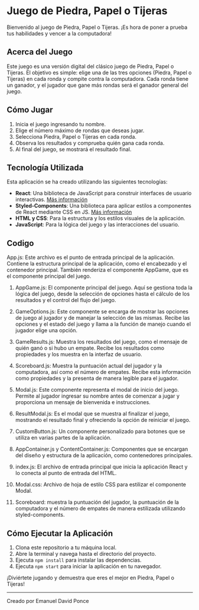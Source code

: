 # Juego de Piedra, Papel o Tijeras

Bienvenido al juego de Piedra, Papel o Tijeras. ¡Es hora de poner a prueba tus habilidades y vencer a la computadora!

## Acerca del Juego

Este juego es una versión digital del clásico juego de Piedra, Papel o Tijeras. El objetivo es simple: elige una de las tres opciones (Piedra, Papel o Tijeras) en cada ronda y compite contra la computadora. Cada ronda tiene un ganador, y el jugador que gane más rondas será el ganador general del juego.

## Cómo Jugar

1. Inicia el juego ingresando tu nombre.
2. Elige el número máximo de rondas que deseas jugar.
3. Selecciona Piedra, Papel o Tijeras en cada ronda.
4. Observa los resultados y comprueba quién gana cada ronda.
5. Al final del juego, se mostrará el resultado final.

## Tecnología Utilizada

Esta aplicación se ha creado utilizando las siguientes tecnologías:

- **React**: Una biblioteca de JavaScript para construir interfaces de usuario interactivas. [Más información](https://reactjs.org/)
- **Styled-Components**: Una biblioteca para aplicar estilos a componentes de React mediante CSS en JS. [Más información](https://styled-components.com/)
- **HTML y CSS**: Para la estructura y los estilos visuales de la aplicación.
- **JavaScript**: Para la lógica del juego y las interacciones del usuario.
## Codigo
App.js: Este archivo es el punto de entrada principal de la aplicación. Contiene la estructura principal de la aplicación, como el encabezado y el contenedor principal. También renderiza el componente AppGame, que es el componente principal del juego.

1. AppGame.js: El componente principal del juego. Aquí se gestiona toda la lógica del juego, desde la selección de opciones hasta el cálculo de los resultados y el control del flujo del juego.

2. GameOptions.js: Este componente se encarga de mostrar las opciones de juego al jugador y de manejar la selección de las mismas. Recibe las opciones y el estado del juego y llama a la función de manejo cuando el jugador elige una opción.

3. GameResults.js: Muestra los resultados del juego, como el mensaje de quién ganó o si hubo un empate. Recibe los resultados como propiedades y los muestra en la interfaz de usuario.

4. Scoreboard.js: Muestra la puntuación actual del jugador y la computadora, así como el número de empates. Recibe esta información como propiedades y la presenta de manera legible para el jugador.

5. Modal.js: Este componente representa el modal de inicio del juego. Permite al jugador ingresar su nombre antes de comenzar a jugar y proporciona un mensaje de bienvenida e instrucciones.

6. ResultModal.js: Es el modal que se muestra al finalizar el juego, mostrando el resultado final y ofreciendo la opción de reiniciar el juego.

7. CustomButton.js: Un componente personalizado para botones que se utiliza en varias partes de la aplicación.

8. AppContainer.js y ContentContainer.js: Componentes que se encargan del diseño y estructura de la aplicación, como contenedores principales.

9. index.js: El archivo de entrada principal que inicia la aplicación React y lo conecta al punto de entrada del HTML.

10. Modal.css: Archivo de hoja de estilo CSS para estilizar el componente Modal.

11. Scoreboard: muestra la puntuación del jugador, la puntuación de la computadora y el número de empates de manera estilizada utilizando styled-components.


## Cómo Ejecutar la Aplicación

1. Clona este repositorio a tu máquina local.
2. Abre la terminal y navega hasta el directorio del proyecto.
3. Ejecuta `npm install` para instalar las dependencias.
4. Ejecuta `npm start` para iniciar la aplicación en tu navegador.

¡Diviértete jugando y demuestra que eres el mejor en Piedra, Papel o Tijeras!

---

Creado por Emanuel David Ponce

